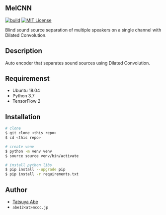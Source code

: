 MelCNN
------

[![build](https://github.com/AjxLab/MelCNN/workflows/build/badge.svg)](https://github.com/AjxLab/MelCNN/actions)
[![MIT License](http://img.shields.io/badge/license-MIT-blue.svg?style=flat)](LICENSE)

Blind sound source separation of multiple speakers on a single channel with Dilated Convolution.

## Description
Auto encoder that separates sound sources using Dilated Convolution.

## Requiremenst
* Ubuntu 18.04
* Python 3.7
* TensorFlow 2


## Installation
```sh
# clone
$ git clone <this repo>
$ cd <this repo>

# create venv
$ python -m venv venv
$ source source venv/bin/activate

# install python libs
$ pip install --upgrade pip
$ pip install -r requirements.txt
```

## Author
* [Tatsuya Abe](https://github.com/AjxLab)
* ```abe12<at>mccc.jp```
